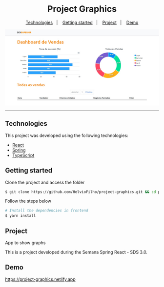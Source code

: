 <h1 align="center">
    Project Graphics
</h1>

<p align="center">
  <a href="#technologies">Technologies</a>&nbsp;&nbsp;&nbsp;|&nbsp;&nbsp;&nbsp;
  <a href="#getting-started">Getting started</a>&nbsp;&nbsp;&nbsp;|&nbsp;&nbsp;&nbsp;
  <a href="#project">Project</a>&nbsp;&nbsp;&nbsp;|&nbsp;&nbsp;&nbsp;
  <a href="#demo">Demo</a>

<br>

<p align="center">
  <img alt="Layout" src="github/layout.png">
</p>

---

## Technologies

This project was developed using the following technologies:

- [React](https://reactjs.org/)
- [Spring](https://spring.io//)
- [TypeScript](https://www.typescriptlang.org/)

## Getting started

Clone the project and access the folder

```bash
$ git clone https://github.com/HelvioFilho/project-graphics.git && cd project-graphics
```

Follow the steps below
```bash
# Install the dependencies in frontend
$ yarn install
```

## Project

App to show graphs

This is a project developed during the Semana Spring React - SDS 3.0.

## Demo

<a href="https://project-graphics.netlify.app">https://project-graphics.netlify.app</a>

